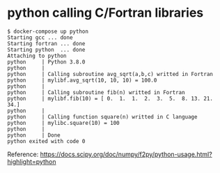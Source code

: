 # python calling C/Fortran libraries

```
$ docker-compose up python
Starting gcc ... done
Starting fortran ... done
Starting python  ... done
Attaching to python
python     | Python 3.8.0
python     |
python     | Calling subroutine avg_sqrt(a,b,c) writted in Fortran
python     | mylibf.avg_sqrt(10, 10, 10) = 100.0
python     |
python     | Calling subroutine fib(n) writted in Fortran
python     | mylibf.fib(10) = [ 0.  1.  1.  2.  3.  5.  8. 13. 21. 34.]
python     |
python     | Calling function square(n) writted in C language
python     | mylibc.square(10) = 100
python     |
python     | Done
python exited with code 0
```

Reference: https://docs.scipy.org/doc/numpy/f2py/python-usage.html?highlight=python
